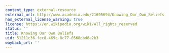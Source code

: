 ```yaml
---
content_type: external-resource
external_url: http://www.academia.edu/21695694/Knowing_Our_Own_Beliefs
has_external_license_warning: true
license: https://en.wikipedia.org/wiki/All_rights_reserved
status: ''
title: Knowing Our Own Beliefs
uid: 51211c36-fec8-469c-8c77-0568dbd8e2b3
wayback_url: ''
---
```

